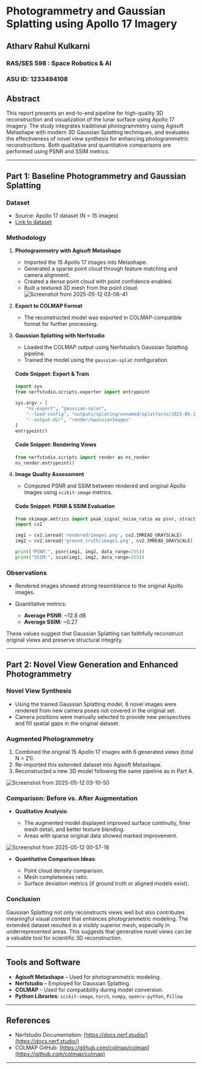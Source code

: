 # Photogrammetry and Gaussian Splatting using Apollo 17 Imagery
## Atharv Rahul Kulkarni
### RAS/SES 598 : Space Robotics & AI
### ASU ID: 1233494108

## Abstract

This report presents an end-to-end pipeline for high-quality 3D reconstruction and visualization of the lunar surface using Apollo 17 imagery. The study integrates traditional photogrammetry using Agisoft Metashape with modern 3D Gaussian Splatting techniques, and evaluates the effectiveness of novel view synthesis for enhancing photogrammetric reconstructions. Both qualitative and quantitative comparisons are performed using PSNR and SSIM metrics.

---

## Part 1: Baseline Photogrammetry and Gaussian Splatting

### Dataset

* Source: Apollo 17 dataset (N = 15 images)
* [Link to dataset](https://drive.google.com/drive/folders/18t2fq0a8yKQDM4BYSeuSHrAbmJujMYLO?usp=drive_link)

### Methodology

1. **Photogrammetry with Agisoft Metashape**

   * Imported the 15 Apollo 17 images into Metashape.
   * Generated a sparse point cloud through feature matching and camera alignment.
   * Created a dense point cloud with point confidence enabled.
   * Built a textured 3D mesh from the point cloud.
![Screenshot from 2025-05-12 03-06-41](https://github.com/user-attachments/assets/e8909618-99ce-4a4e-94ce-6dbab659cb7b)

2. **Export to COLMAP Format**

   * The reconstructed model was exported in COLMAP-compatible format for further processing.

3. **Gaussian Splatting with Nerfstudio**

   * Loaded the COLMAP output using Nerfstudio’s Gaussian Splatting pipeline.
   * Trained the model using the `gaussian-splat` configuration.

   #### Code Snippet: Export & Train

   ```python
   import sys
   from nerfstudio.scripts.exporter import entrypoint

   sys.argv = [
       "ns-export", "gaussian-splat",
       "--load-config", "outputs/splating/unnamed/splatfacto/2025-05-11_113827/config.yml",
       "--output-dir", "render/GaussianImages"
   ]
   entrypoint()
   ```

   #### Code Snippet: Rendering Views

   ```python
   from nerfstudio.scripts import render as ns_render
   ns_render.entrypoint()
   ```

4. **Image Quality Assessment**

   * Computed PSNR and SSIM between rendered and original Apollo images using `scikit-image` metrics.

   #### Code Snippet: PSNR & SSIM Evaluation

   ```python
   from skimage.metrics import peak_signal_noise_ratio as psnr, structural_similarity as ssim
   import cv2

   img1 = cv2.imread('rendered/image1.png', cv2.IMREAD_GRAYSCALE)
   img2 = cv2.imread('ground_truth/image1.png', cv2.IMREAD_GRAYSCALE)

   print("PSNR:", psnr(img1, img2, data_range=255))
   print("SSIM:", ssim(img1, img2, data_range=255))
   ```

### Observations

* Rendered images showed strong resemblance to the original Apollo images.
* Quantitative metrics:

  * **Average PSNR**: \~12.8 dB
  * **Average SSIM**: \~0.27

These values suggest that Gaussian Splatting can faithfully reconstruct original views and preserve structural integrity.

---

## Part 2: Novel View Generation and Enhanced Photogrammetry

### Novel View Synthesis

* Using the trained Gaussian Splatting model, 6 novel images were rendered from new camera poses not covered in the original set.
* Camera positions were manually selected to provide new perspectives and fill spatial gaps in the original dataset.

### Augmented Photogrammetry

1. Combined the original 15 Apollo 17 images with 6 generated views (total N = 21).
2. Re-imported this extended dataset into Agisoft Metashape.
3. Reconstructed a new 3D model following the same pipeline as in Part A.
   
![Screenshot from 2025-05-12 03-10-50](https://github.com/user-attachments/assets/b9711519-9f6e-46dc-8f16-b41436addc57)

### Comparison: Before vs. After Augmentation

* **Qualitative Analysis**:

  * The augmented model displayed improved surface continuity, finer mesh detail, and better texture blending.
  * Areas with sparse original data showed marked improvement.
    
![Screenshot from 2025-05-12 00-57-16](https://github.com/user-attachments/assets/5470f5bf-c1d2-41a1-9890-f830613d4a23)

* **Quantitative Comparison Ideas**:

  * Point cloud density comparison.
  * Mesh completeness ratio.
  * Surface deviation metrics (if ground truth or aligned models exist).

### Conclusion

Gaussian Splatting not only reconstructs views well but also contributes meaningful visual content that enhances photogrammetric modeling. The extended dataset resulted in a visibly superior mesh, especially in underrepresented areas. This suggests that generative novel views can be a valuable tool for scientific 3D reconstruction.

---

## Tools and Software

* **Agisoft Metashape** – Used for photogrammetric modeling.
* **Nerfstudio** – Employed for Gaussian Splatting.
* **COLMAP** – Used for compatibility during model conversion.
* **Python Libraries**: `scikit-image`, `torch`, `numpy`, `opencv-python`, `Pillow`

---

## References

* Nerfstudio Documentation: [https://docs.nerf.studio/](https://docs.nerf.studio/)
* COLMAP GitHub: [https://github.com/colmap/colmap](https://github.com/colmap/colmap)

---

